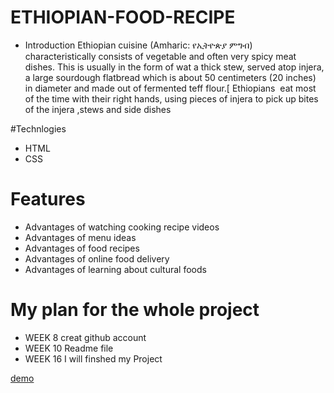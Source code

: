 # ETHIOPIAN-FOOD-RECIPE
* Introduction 
Ethiopian cuisine (Amharic: የኢትዮጵያ ምግብ) characteristically consists of vegetable and often very spicy meat dishes. This is usually in the form of wat a thick stew, served atop injera, a large sourdough flatbread which is about 50 centimeters (20 inches) in diameter and made out of fermented teff flour.[ Ethiopians  eat most of the time with their right hands, using pieces of injera to pick up bites of the injera ,stews and side dishes

#Technlogies
* HTML
* CSS

# Features
* Advantages of watching cooking recipe videos 
* Advantages of menu ideas
* Advantages of food recipes
* Advantages of online food delivery
* Advantages of learning about cultural foods
# My plan for the whole project

* WEEK 8 creat github account
* WEEK 10 Readme file
* WEEK 16 I will finshed my Project

<p>
  <a href="https://melikt.github.io/ETHIOPIAN-FOOD-RECIPE/">demo</p>
